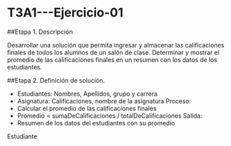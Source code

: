 # T3A1---Ejercicio-01
##Etapa 1. Descripción 

Desarrollar una solución que permita ingresar y almacenar las calificaciones finales de todos los alumnos de un salón de clase. Determinar y mostrar el promedio de las calificaciones finales en un resumen con los datos de los estudiantes.

##Etapa 2.  Definición de solución.
- Estudiantes: Nombres, Apellidos, grupo y carrera 
- Asignatura: Calificaciones, nombre de la asignatura 
Proceso:
- Calcular el promedio de las calificaciones finales
- Promedio = sumaDeCalificaciones / totalDeCalificaciones
Salida:
- Resumen de los datos del estudiantes con su promedio

Estudiante 
